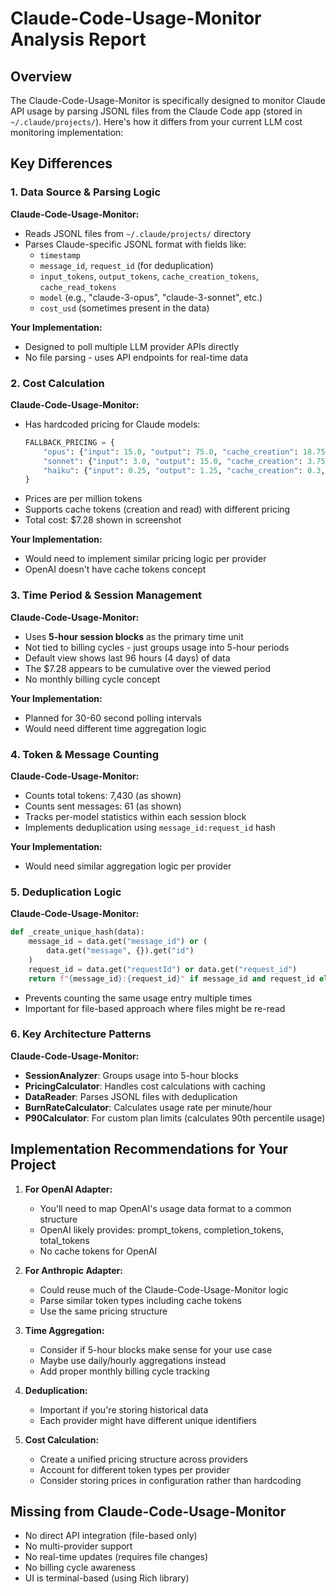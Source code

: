 # Claude-Code-Usage-Monitor Analysis Report

## Overview
The Claude-Code-Usage-Monitor is specifically designed to monitor Claude API usage by parsing JSONL files from the Claude Code app (stored in `~/.claude/projects/`). Here's how it differs from your current LLM cost monitoring implementation:

## Key Differences

### 1. Data Source & Parsing Logic
**Claude-Code-Usage-Monitor:**
- Reads JSONL files from `~/.claude/projects/` directory
- Parses Claude-specific JSONL format with fields like:
  - `timestamp`
  - `message_id`, `request_id` (for deduplication)
  - `input_tokens`, `output_tokens`, `cache_creation_tokens`, `cache_read_tokens`
  - `model` (e.g., "claude-3-opus", "claude-3-sonnet", etc.)
  - `cost_usd` (sometimes present in the data)

**Your Implementation:**
- Designed to poll multiple LLM provider APIs directly
- No file parsing - uses API endpoints for real-time data

### 2. Cost Calculation
**Claude-Code-Usage-Monitor:**
- Has hardcoded pricing for Claude models:
  ```python
  FALLBACK_PRICING = {
      "opus": {"input": 15.0, "output": 75.0, "cache_creation": 18.75, "cache_read": 1.5},
      "sonnet": {"input": 3.0, "output": 15.0, "cache_creation": 3.75, "cache_read": 0.3},
      "haiku": {"input": 0.25, "output": 1.25, "cache_creation": 0.3, "cache_read": 0.03}
  }
  ```
- Prices are per million tokens
- Supports cache tokens (creation and read) with different pricing
- Total cost: $7.28 shown in screenshot

**Your Implementation:**
- Would need to implement similar pricing logic per provider
- OpenAI doesn't have cache tokens concept

### 3. Time Period & Session Management
**Claude-Code-Usage-Monitor:**
- Uses **5-hour session blocks** as the primary time unit
- Not tied to billing cycles - just groups usage into 5-hour periods
- Default view shows last 96 hours (4 days) of data
- The $7.28 appears to be cumulative over the viewed period
- No monthly billing cycle concept

**Your Implementation:**
- Planned for 30-60 second polling intervals
- Would need different time aggregation logic

### 4. Token & Message Counting
**Claude-Code-Usage-Monitor:**
- Counts total tokens: 7,430 (as shown)
- Counts sent messages: 61 (as shown)
- Tracks per-model statistics within each session block
- Implements deduplication using `message_id:request_id` hash

**Your Implementation:**
- Would need similar aggregation logic per provider

### 5. Deduplication Logic
**Claude-Code-Usage-Monitor:**
```python
def _create_unique_hash(data):
    message_id = data.get("message_id") or (
        data.get("message", {}).get("id")
    )
    request_id = data.get("requestId") or data.get("request_id")
    return f"{message_id}:{request_id}" if message_id and request_id else None
```
- Prevents counting the same usage entry multiple times
- Important for file-based approach where files might be re-read

### 6. Key Architecture Patterns
**Claude-Code-Usage-Monitor:**
- **SessionAnalyzer**: Groups usage into 5-hour blocks
- **PricingCalculator**: Handles cost calculations with caching
- **DataReader**: Parses JSONL files with deduplication
- **BurnRateCalculator**: Calculates usage rate per minute/hour
- **P90Calculator**: For custom plan limits (calculates 90th percentile usage)

## Implementation Recommendations for Your Project

1. **For OpenAI Adapter:**
   - You'll need to map OpenAI's usage data format to a common structure
   - OpenAI likely provides: prompt_tokens, completion_tokens, total_tokens
   - No cache tokens for OpenAI

2. **For Anthropic Adapter:**
   - Could reuse much of the Claude-Code-Usage-Monitor logic
   - Parse similar token types including cache tokens
   - Use the same pricing structure

3. **Time Aggregation:**
   - Consider if 5-hour blocks make sense for your use case
   - Maybe use daily/hourly aggregations instead
   - Add proper monthly billing cycle tracking

4. **Deduplication:**
   - Important if you're storing historical data
   - Each provider might have different unique identifiers

5. **Cost Calculation:**
   - Create a unified pricing structure across providers
   - Account for different token types per provider
   - Consider storing prices in configuration rather than hardcoding

## Missing from Claude-Code-Usage-Monitor
- No direct API integration (file-based only)
- No multi-provider support
- No real-time updates (requires file changes)
- No billing cycle awareness
- UI is terminal-based (using Rich library)